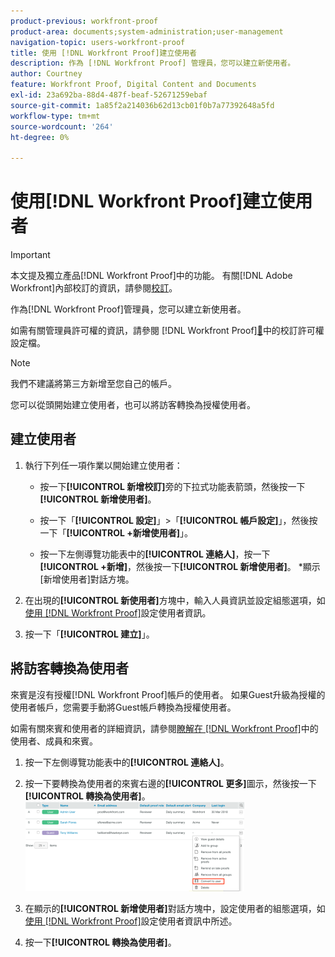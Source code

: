 ```yaml
---
product-previous: workfront-proof
product-area: documents;system-administration;user-management
navigation-topic: users-workfront-proof
title: 使用 [!DNL Workfront Proof]建立使用者
description: 作為 [!DNL Workfront Proof] 管理員，您可以建立新使用者。
author: Courtney
feature: Workfront Proof, Digital Content and Documents
exl-id: 23a692ba-88d4-487f-beaf-52671259ebaf
source-git-commit: 1a85f2a214036b62d13cb01f0b7a77392648a5fd
workflow-type: tm+mt
source-wordcount: '264'
ht-degree: 0%

---
```


# 使用[!DNL Workfront Proof]建立使用者

>[!IMPORTANT]
>
>本文提及獨立產品[!DNL Workfront Proof]中的功能。 有關[!DNL Adobe Workfront]內部校訂的資訊，請參閱[校訂](../../../review-and-approve-work/proofing/proofing.md)。

作為[!DNL Workfront Proof]管理員，您可以建立新使用者。

如需有關管理員許可權的資訊，請參閱 [!DNL Workfront Proof][&#128279;](../../../workfront-proof/wp-acct-admin/account-settings/proof-perm-profiles-in-wp.md)中的校訂許可權設定檔。

>[!NOTE]
>
>我們不建議將第三方新增至您自己的帳戶。

您可以從頭開始建立使用者，也可以將訪客轉換為授權使用者。

## 建立使用者

1. 執行下列任一項作業以開始建立使用者：

   * 按一下&#x200B;**[!UICONTROL 新增校訂]**&#x200B;旁的下拉式功能表箭頭，然後按一下&#x200B;**[!UICONTROL 新增使用者]**。

   * 按一下「**[!UICONTROL 設定]**」>「**[!UICONTROL 帳戶設定]**」，然後按一下「**[!UICONTROL +新增使用者]**」。

   * 按一下左側導覽功能表中的&#x200B;**[!UICONTROL 連絡人]**，按一下&#x200B;**[!UICONTROL +新增]**，然後按一下&#x200B;**[!UICONTROL 新增使用者]**。
*顯示[新增使用者]對話方塊。

1. 在出現的&#x200B;**[!UICONTROL 新使用者]**&#x200B;方塊中，輸入人員資訊並設定組態選項，如[使用 [!DNL Workfront Proof]](../../../workfront-proof/wp-mnguserscontacts/users/configure-user-info.md)設定使用者資訊。

1. 按一下「**[!UICONTROL 建立]**」。

## 將訪客轉換為使用者

來賓是沒有授權[!DNL Workfront Proof]帳戶的使用者。 如果Guest升級為授權的使用者帳戶，您需要手動將Guest帳戶轉換為授權使用者。

如需有關來賓和使用者的詳細資訊，請參閱[瞭解在 [!DNL Workfront Proof]](../../../workfront-proof/wp-mnguserscontacts/contacts/use-members-guests.md)中的使用者、成員和來賓。

1. 按一下左側導覽功能表中的&#x200B;**[!UICONTROL 連絡人]**。
1. 按一下要轉換為使用者的來賓右邊的&#x200B;**[!UICONTROL 更多]**&#x200B;圖示，然後按一下&#x200B;**[!UICONTROL 轉換為使用者]**。
   ![熒幕擷圖_2018-03-30_14-08-35.png](assets/screenshot-2018-03-30-14-08-35-350x143.png)

1. 在顯示的&#x200B;**[!UICONTROL 新增使用者]**&#x200B;對話方塊中，設定使用者的組態選項，如[使用 [!DNL Workfront Proof]](../../../workfront-proof/wp-mnguserscontacts/users/configure-user-info.md)設定使用者資訊中所述。

1. 按一下&#x200B;**[!UICONTROL 轉換為使用者]**。
